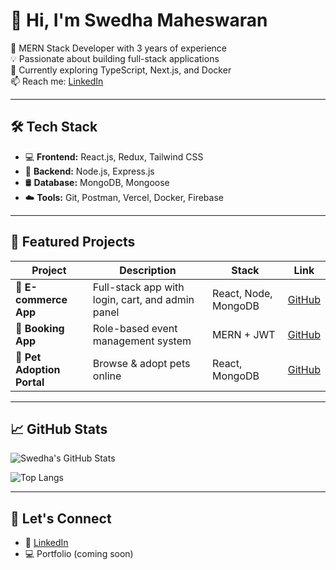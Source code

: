 # 👋 Hi, I'm Swedha Maheswaran

🌟 MERN Stack Developer with 3 years of experience  
💡 Passionate about building full-stack applications  
🚀 Currently exploring TypeScript, Next.js, and Docker  
📫 Reach me: [LinkedIn](https://www.linkedin.com/in/swedha-maheswaran-mern-full-stack-developer-891409192/)

---

## 🛠 Tech Stack

- 💻 **Frontend:** React.js, Redux, Tailwind CSS  
- 🔧 **Backend:** Node.js, Express.js  
- 🛢️ **Database:** MongoDB, Mongoose  
- ☁️ **Tools:** Git, Postman, Vercel, Docker, Firebase  

---

## 🧰 Featured Projects

| Project | Description | Stack | Link |
|--------|-------------|--------|------|
| 🛒 **E-commerce App** | Full-stack app with login, cart, and admin panel | React, Node, MongoDB | [GitHub](#) |
| 📅 **Booking App** | Role-based event management system | MERN + JWT | [GitHub](#) |
| 🐶 **Pet Adoption Portal** | Browse & adopt pets online | React, MongoDB | [GitHub](#) |

---

## 📈 GitHub Stats

![Swedha's GitHub Stats](https://github-readme-stats.vercel.app/api?username=swedha-maheswaran&show_icons=true&theme=radical)

![Top Langs](https://github-readme-stats.vercel.app/api/top-langs/?username=swedha-maheswaran&layout=compact&theme=radical)

---

## 🔗 Let's Connect
- 💼 [LinkedIn](https://www.linkedin.com/in/swedha-maheswaran-mern-full-stack-developer-891409192/)
- 💻 Portfolio (coming soon)
